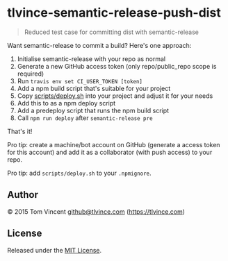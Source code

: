 # tlvince-semantic-release-push-dist

> Reduced test case for committing dist with semantic-release

Want semantic-release to commit a build? Here's one approach:

1. Initialise semantic-release with your repo as normal
2. Generate a new GitHub access token (only repo/public_repo scope is required)
3. Run `travis env set CI_USER_TOKEN [token]`
4. Add a npm build script that's suitable for your project
5. Copy [scripts/deploy.sh][] into your project and adjust it for your needs
6. Add this to as a npm deploy script
7. Add a predeploy script that runs the npm build script
8. Call `npm run deploy` after `semantic-release pre`

That's it!

Pro tip: create a machine/bot account on GitHub (generate a access token for
this account) and add it as a collaborator (with push access) to your repo.

Pro tip: add `scripts/deploy.sh` to your `.npmignore`.

[scripts/deploy.sh]: scripts/deploy.sh

## Author

© 2015 Tom Vincent <github@tlvince.com> (https://tlvince.com)

## License

Released under the [MIT License][].

[mit license]: http://tlvince.mit-license.org
